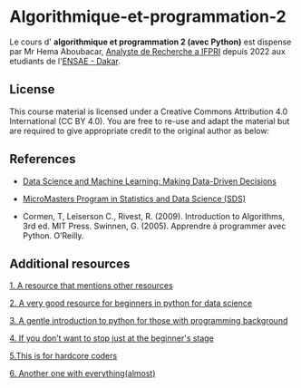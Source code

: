# Algorithmique-et-programmation-2
 
Le cours d' **algorithmique et programmation 2 (avec Python)** est dispense par Mr Hema Aboubacar, [Analyste de Recherche a IFPRI](https://www.ifpri.org/profile/aboubacar-hema/) depuis 2022 aux etudiants de l'[ENSAE - Dakar](https://www.ensae.sn/).




## License
This course material is licensed under a Creative Commons Attribution 4.0 International (CC BY 4.0). You are free to re-use and adapt the material but are required to give appropriate credit to the original author as below:

## References

- [Data Science and Machine Learning: Making Data-Driven Decisions](https://idss.mit.edu/academics/idssx/data-science-machine-learning-making-data-driven-decisions/)
- [MicroMasters Program in Statistics and Data Science (SDS)](https://idss.mit.edu/academics/micromasters-program-in-statistics-and-data-science-sds/)

- Cormen, T, Leiserson C., Rivest, R. (2009). Introduction to Algorithms, 3rd ed. MIT Press. 
Swinnen, G. (2005). Apprendre à programmer avec Python. O’Reilly.

  
## Additional resources


[1. A resource that mentions other resources](https://medium.mybridge.co/19-free-ebooks-to-learn-programming-with-python-8f6f0ad4a7f8)

[2. A very good resource for beginners in python for data science](https://medium.mybridge.co/19-free-ebooks-to-learn-programming-with-python-8f6f0ad4a7f8)

[3. A gentle introduction to python for those with programming background](https://www.programiz.com/python-programming)

[4. If you don’t want to stop just at the beginner's stage](https://www.learnpython.org/)

[5.This is for hardcore coders](https://origin.tutorialspoint.com/python/python_tutorial.pdf)

[6. Another one with everything(almost)](https://www.tpointtech.com/python-tutorial)
